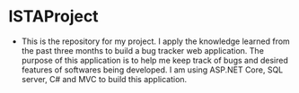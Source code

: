 # ISTAProject
* This is the repository for my project. I apply the knowledge learned from the past three months to build a bug tracker web application. The purpose of this application is to help me keep track of bugs and desired features of softwares being developed. I am using ASP.NET Core, SQL server, C# and MVC to build this application.  

